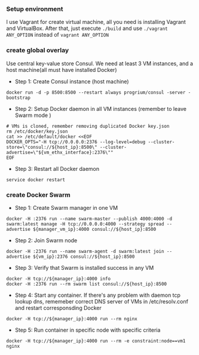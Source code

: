 ### Setup environment

I use Vagrant for create virtual machine, all you need is installing Vagrant and VirtualBox. After that, just execute ```./build``` and use ```./vagrant ANY_OPTION``` instead of ```vagrant ANY_OPTION```

### create global overlay

Use central key-value store Consul. We need at least 3 VM instances, and a host machine(all must have installed Docker)

* Step 1: Create Consul instance (host machine)

```
docker run -d -p 8500:8500 --restart always progrium/consul -server -bootstrap
```

* Step 2: Setup Docker daemon in all VM instances (remember to leave Swarm mode )

```
# VMs is cloned, remember removing duplicated Docker key.json
rm /etc/docker/key.json
cat >> /etc/default/docker <<EOF
DOCKER_OPTS="-H tcp://0.0.0.0:2376 --log-level=debug --cluster-store=\"consul://${host_ip}:8500\" --cluster-advertise=\"${vm_ethx_interface}:2376\""
EOF
```

* Step 3: Restart all Docker daemon

```
service docker restart
```

### create Docker Swarm

* Step 1: Create Swarm manager in one VM

```
docker -H :2376 run --name swarm-master --publish 4000:4000 -d swarm:latest manage -H tcp://0.0.0.0:4000 --strategy spread --advertise ${manager_vm_ip}:4000 consul://${host_ip}:8500
```

* Step 2: Join Swarm node

```
docker -H :2376 run --name swarm-agent -d swarm:latest join --advertise ${vm_ip}:2376 consul://${host_ip}:8500
```

* Step 3: Verify that Swarm is installed success in any VM

```
docker -H tcp://${manager_ip}:4000 info
docker -H :2376 run --rm swarm list consul://${host_ip}:8500
```

* Step 4: Start any container. If there's any problem with daemon tcp lookup dns, rememeber correct DNS server of VMs in /etc/resolv.conf and restart corresponsding Docker

```
docker -H tcp://${manager_ip}:4000 run --rm nginx
```

* Step 5: Run container in specific node with specific criteria

```
docker -H tcp://${manager_ip}:4000 run --rm -e constraint:node==vm1 nginx
```